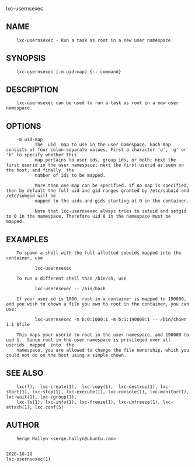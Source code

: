   lxc-usernsexec
 
## NAME
        lxc-usernsexec - Run a task as root in a new user namespace.
 
## SYNOPSIS
        lxc-usernsexec [-m uid-map] {-- command}
 
## DESCRIPTION
        lxc-usernsexec can be used to run a task as root in a new user namespace.
 
## OPTIONS
        -m uid-map
               The  uid  map to use in the user namespace. Each map consists of four colon-separate values. First a character 'u', 'g' or 'b' to specify whether this
               map pertains to user ids, group ids, or both; next the first userid in the user namespace; next the first userid as seen on the host; and finally  the
               number of ids to be mapped.
 
               More than one map can be specified. If no map is specified, then by default the full uid and gid ranges granted by /etc/subuid and /etc/subgid will be
               mapped to the uids and gids starting at 0 in the container.
 
               Note that lxc-usernsexec always tries to setuid and setgid to 0 in the namespace. Therefore uid 0 in the namespace must be mapped.
 
## EXAMPLES
        To spawn a shell with the full allotted subuids mapped into the container, use
 
               lxc-usernsexec
 
        To run a different shell than /bin/sh, use
 
               lxc-usernsexec -- /bin/bash
 
        If your user id is 1000, root in a container is mapped to 190000, and you wish to chown a file you own to root in the container, you can use:
 
               lxc-usernsexec -m b:0:1000:1 -m b:1:190000:1 -- /bin/chown 1:1 $file
 
        This maps your userid to root in the user namespace, and 190000 to uid 1.  Since root in the user namespace is privileged over all userids  mapped  into  the
        namespace, you are allowed to change the file ownership, which you could not do on the host using a simple chown.
 
## SEE ALSO
        lxc(7),  lxc-create(1),  lxc-copy(1),  lxc-destroy(1), lxc-start(1), lxc-stop(1), lxc-execute(1), lxc-console(1), lxc-monitor(1), lxc-wait(1), lxc-cgroup(1),
        lxc-ls(1), lxc-info(1), lxc-freeze(1), lxc-unfreeze(1), lxc-attach(1), lxc.conf(5)
 
## AUTHOR
        Serge Hallyn <serge.hallyn@ubuntu.com>
 
                                                                              2020-10-28                                                            lxc-usernsexec(1)
